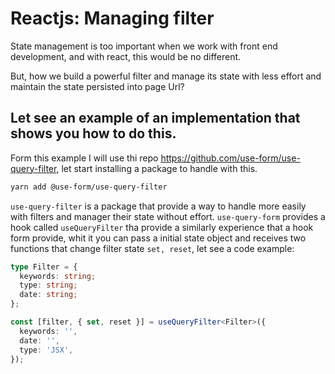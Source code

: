 # Reactjs: Managing filter

State management is too important when we work with front end development, and with react, this would be no different.

But, how we build a powerful filter and manage its state with less effort and maintain the state persisted into page Url?

## Let see an example of an implementation that shows you how to do this.

Form this example I will use thi repo https://github.com/use-form/use-query-filter, let start installing a package to handle with this.

```bash
yarn add @use-form/use-query-filter
```

`use-query-filter` is a package that provide a way to handle more easily with filters and manager their state without effort. `use-query-form` provides a hook called `useQueryFilter` tha provide a similarly experience that a hook form provide, whit it you can pass a initial state object and receives two functions that change filter state `set, reset`, let see a code example:

```typescript
type Filter = {
  keywords: string;
  type: string;
  date: string;
};

const [filter, { set, reset }] = useQueryFilter<Filter>({
  keywords: '',
  date: '',
  type: 'JSX',
});
```
